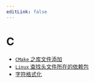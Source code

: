 ```yaml
---
editLink: false
---
```

# C

- [`CMake` 之库文件添加](CMake之库文件添加.md)
- [`Linux` 查找头文件所在的依赖包](Linux查找头文件所在的依赖包.md)
- [字符格式化](字符格式化.md)
